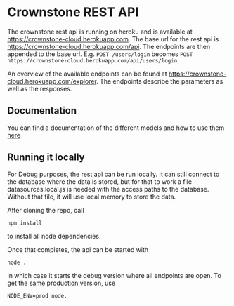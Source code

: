 # Crownstone REST API

The crownstone rest api is running on heroku and is available at https://crownstone-cloud.herokuapp.com. The base url for the rest api is https://crownstone-cloud.herokuapp.com/api. The endpoints are then appended to the base url. E.g. `POST /users/login` becomes `POST https://crownstone-cloud.herokuapp.com/api/users/login`

An overview of the available endpoints can be found at https://crownstone-cloud.herokuapp.com/explorer. The endpoints describe the parameters as well as the responses.

## Documentation

You can find a documentation of the different models and how to use them [here](dobots/crownstone-sdk/REST_API.md)

## Running it locally

For Debug purposes, the rest api can be run locally. It can still connect to the database where the data is stored, but for that to work a file datasources.local.js is needed with the access paths to the database. Without that file, it will use local memory to store the data.

After cloning the repo, call

	npm install

to install all node dependencies.

Once that completes, the api can be started with

	node .

in which case it starts the debug version where all endpoints are open. To get the same production version, use

	NODE_ENV=prod node.
